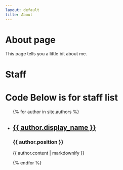 ```yaml
---
layout: default
title: About
---
```


# About page

This page tells you a little bit about me.

<h1>Staff</h1>

# Code Below is for staff list
<ul>
  {% for author in site.authors %}
  <li>
    <h2>
      <a href="{{ author.url }}">{{ author.display_name }}</a>
    </h2>
    <h3>{{ author.position }}</h3>
    <p>{{ author.content | markdownify }}</p>
  </li>
  {% endfor %}
</ul>
